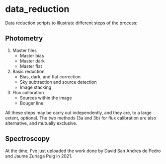 # data_reduction

Data reduction scripts to illustrate different steps of the process:

## Photometry

1. Master files
    - Master bias
    - Master dark
    - Master flat
2. Basic reduction
    - Bias, dark, and flat correction
    - Sky subtraction and source detection
    - Image stacking
3. Flux calibration
    - Sources within the image
    - Bouger line

All these steps may be carry out independently, and they are, to a large extent, optional. The two methods (3a and 3b) for flux calibration are also alternative, and mutually exclusive.

## Spectroscopy

At the time, I've just uploaded the work done by David San Andres de Pedro and Jaume Zuriaga Puig in 2021.

